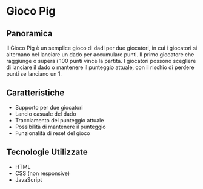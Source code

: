 # Gioco Pig

## Panoramica
Il Gioco Pig è un semplice gioco di dadi per due giocatori, in cui i giocatori si alternano nel lanciare un dado per accumulare punti. Il primo giocatore che raggiunge o supera i 100 punti vince la partita. I giocatori possono scegliere di lanciare il dado o mantenere il punteggio attuale, con il rischio di perdere punti se lanciano un 1.

## Caratteristiche
- Supporto per due giocatori
- Lancio casuale del dado
- Tracciamento del punteggio attuale
- Possibilità di mantenere il punteggio
- Funzionalità di reset del gioco

## Tecnologie Utilizzate
- HTML
- CSS (non responsive)
- JavaScript

